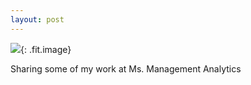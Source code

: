 ```yaml
---
layout: post
---
```


![](/images/fulls/03.jpg){: .fit.image}

Sharing some of my work at Ms. Management Analytics